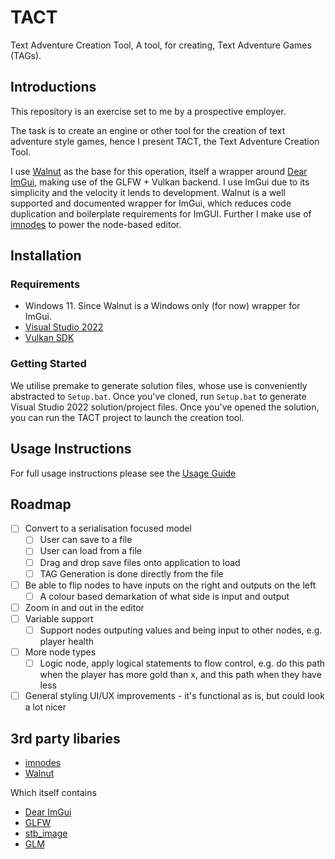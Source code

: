 # TACT
Text Adventure Creation Tool, A tool, for creating, Text Adventure Games (TAGs).

## Introductions
This repository is an exercise set to me by a prospective employer.

The task is to create an engine or other tool for the creation of text adventure style games, hence I present TACT, the Text Adventure Creation Tool.

I use [Walnut](https://github.com/StudioCherno/Walnut) as the base for this operation, itself a wrapper around [Dear ImGui](https://github.com/ocornut/imgui), making use of the GLFW + Vulkan backend. I use ImGui due to its simplicity and the velocity it lends to development. Walnut is a well supported and documented wrapper for ImGui, which reduces code duplication and boilerplate requirements for ImGUI. Further I make use of [imnodes](https://github.com/Nelarius/imnodes) to power the node-based editor.

## Installation

### Requirements
- Windows 11. Since Walnut is a Windows only (for now) wrapper for ImGui.
- [Visual Studio 2022](https://visualstudio.com)
- [Vulkan SDK](https://vulkan.lunarg.com/sdk/home#windows)

### Getting Started
We utilise premake to generate solution files, whose use is conveniently abstracted to `Setup.bat`. Once you've cloned, run `Setup.bat` to generate Visual Studio 2022 solution/project files. Once you've opened the solution, you can run the TACT project to launch the creation tool.

## Usage Instructions

For full usage instructions please see the [Usage Guide](USAGE.md)

## Roadmap
- [ ] Convert to a serialisation focused model
  - [ ] User can save to a file
  - [ ] User can load from a file
  - [ ] Drag and drop save files onto application to load
  - [ ] TAG Generation is done directly from the file
- [ ] Be able to flip nodes to have inputs on the right and outputs on the left
  - [ ] A colour based demarkation of what side is input and output
- [ ] Zoom in and out in the editor
- [ ] Variable support
  - [ ] Support nodes outputing values and being input to other nodes, e.g. player health
- [ ] More node types
  - [ ] Logic node, apply logical statements to flow control, e.g. do this path when the player has more gold than x, and this path when they have less
- [ ] General styling UI/UX improvements - it's functional as is, but could look a lot nicer

## 3rd party libaries
- [imnodes](https://github.com/Nelarius/imnodes)
- [Walnut](https://github.com/StudioCherno/Walnut)

Which itself contains

- [Dear ImGui](https://github.com/ocornut/imgui)
- [GLFW](https://github.com/glfw/glfw)
- [stb_image](https://github.com/nothings/stb)
- [GLM](https://github.com/g-truc/glm)
